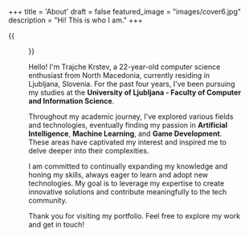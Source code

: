 +++
title = 'About'
draft = false
featured_image = "images/cover6.jpg"
description = "Hi! This is who I am."
+++

{{<figure src="portrait.png" title="Trajche Krstev">}}

Hello! I'm Trajche Krstev, a 22-year-old computer science enthusiast from North Macedonia, currently residing in Ljubljana, Slovenia. For the past four years, I've been pursuing my studies at the **University of Ljubljana - Faculty of Computer and Information Science**.

Throughout my academic journey, I've explored various fields and technologies, eventually finding my passion in **Artificial Intelligence**, **Machine Learning**, and **Game Development**. These areas have captivated my interest and inspired me to delve deeper into their complexities.

I am committed to continually expanding my knowledge and honing my skills, always eager to learn and adopt new technologies. My goal is to leverage my expertise to create innovative solutions and contribute meaningfully to the tech community.

Thank you for visiting my portfolio. Feel free to explore my work and get in touch!
